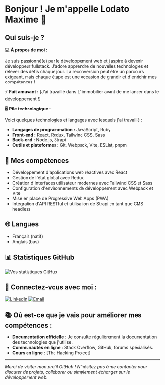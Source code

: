 # Bonjour ! Je m'appelle Lodato Maxime 🌟

## Qui suis-je ?



💻 **À propos de moi :**

Je suis passionné(e) par le développement web et j'aspire à devenir développeur fullstack. J'adore apprendre de nouvelles technologies et relever des défis chaque jour. La reconversion peut être un parcours exigeant, mais chaque étape est une occasion de grandir et d'enrichir mes compétences !

⚡ **Fait amusant :**
[J’ai travaillé dans L' immobilier avant de me lancer dans le développement !]

🖥️ **Pile technologique :**

Voici quelques technologies et langages avec lesquels j'ai travaillé :

- **Langages de programmation :** JavaScript, Ruby 
- **Front-end :** React, Redux, Tailwind CSS, Sass
- **Back-end :** Node.js, Strapi
- **Outils et plateformes :** Git, Webpack, Vite, ESLint, pnpm

## 🚀 Mes compétences

- Développement d'applications web réactives avec React
- Gestion de l'état global avec Redux
- Création d'interfaces utilisateur modernes avec Tailwind CSS et Sass
- Configuration d'environnements de développement avec Webpack et Vite
- Mise en place de Progressive Web Apps (PWA)
- Intégration d'API RESTful et utilisation de Strapi en tant que CMS headless

## 🌐 Langues

- Français (natif)
- Anglais (bas)

## 📊 Statistiques GitHub

![Vos statistiques GitHub](https://github-readme-stats.vercel.app/api?username=maximelodato&show_icons=true&theme=radical)

## 🤝 Connectez-vous avec moi :

[![LinkedIn](https://img.shields.io/badge/LinkedIn-bleu?style=for-the-badge&logo=linkedin&logoColor=white)](https://www.linkedin.com/in/maxime-lodato-753a4a277/)
[![Email](https://img.shields.io/badge/Email-rouge?style=for-the-badge&logo=gmail&logoColor=white)](mailto:maxime.lodato@gmail.com)

## 📚 Où est-ce que je vais pour améliorer mes compétences :

- **Documentation officielle** : Je consulte régulièrement la documentation des technologies que j'utilise.
- **Communautés en ligne** : Stack Overflow, GitHub, forums spécialisés.
- **Cours en ligne** : [The Hacking Project]

---

*Merci de visiter mon profil GitHub ! N'hésitez pas à me contacter pour discuter de projets, collaborer ou simplement échanger sur le développement web.*
